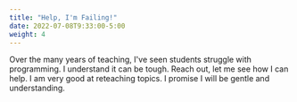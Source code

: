 ```yaml
---
title: "Help, I'm Failing!"
date: 2022-07-08T9:33:00-5:00
weight: 4
---
```


Over the many years of teaching, I've seen students struggle with programming. I understand it can be tough. Reach out, let me see how I can help. I am very good at reteaching topics. I promise I will be gentle and understanding.